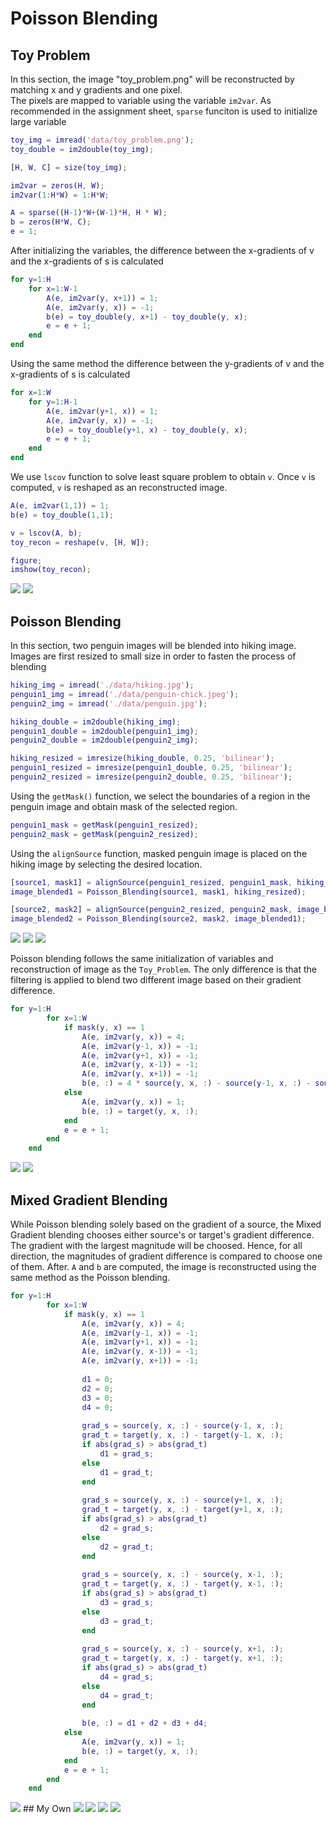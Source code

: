 # Poisson Blending

## Toy Problem

In this section, the image "toy_problem.png" will be reconstructed by matching x and y gradients and one pixel.  
The pixels are mapped to variable using the variable `im2var`.
As recommended in the assignment sheet, `sparse` funciton is used to initialize large variable 

```matlab
toy_img = imread('data/toy_problem.png');
toy_double = im2double(toy_img);

[H, W, C] = size(toy_img);

im2var = zeros(H, W);
im2var(1:H*W) = 1:H*W;

A = sparse((H-1)*W+(W-1)*H, H * W);
b = zeros(H*W, C);
e = 1;
```

After initializing the variables, the difference between the x-gradients of v and the x-gradients of s is calculated
```matlab
for y=1:H
    for x=1:W-1
        A(e, im2var(y, x+1)) = 1;
        A(e, im2var(y, x)) = -1;
        b(e) = toy_double(y, x+1) - toy_double(y, x);
        e = e + 1;
    end
end
```

Using the same method the difference between the y-gradients of v and the x-gradients of s is calculated
```matlab
for x=1:W
    for y=1:H-1
        A(e, im2var(y+1, x)) = 1;
        A(e, im2var(y, x)) = -1;
        b(e) = toy_double(y+1, x) - toy_double(y, x);
        e = e + 1;
    end
end
```

We use `lscov` function to solve least square problem to obtain `v`. 
Once `v` is computed, `v` is reshaped as an reconstructed image.
```matlab
A(e, im2var(1,1)) = 1;
b(e) = toy_double(1,1);

v = lscov(A, b);
toy_recon = reshape(v, [H, W]);

figure;
imshow(toy_recon);
```
<img src='./data/toy_problem.png'>
<img src='./images/toy.png'>

## Poisson Blending

In this section, two penguin images will be blended into hiking image. 
Images are first resized to small size in order to fasten the process of blending

```matlab
hiking_img = imread('./data/hiking.jpg');
penguin1_img = imread('./data/penguin-chick.jpeg');
penguin2_img = imread('./data/penguin.jpg');

hiking_double = im2double(hiking_img);
penguin1_double = im2double(penguin1_img);
penguin2_double = im2double(penguin2_img);

hiking_resized = imresize(hiking_double, 0.25, 'bilinear');
penguin1_resized = imresize(penguin1_double, 0.25, 'bilinear');
penguin2_resized = imresize(penguin2_double, 0.25, 'bilinear');
```

Using the `getMask()` function, we select the boundaries of a region in the penguin image and obtain mask of the selected region.
```matlab
penguin1_mask = getMask(penguin1_resized);
penguin2_mask = getMask(penguin2_resized);
```

Using the `alignSource` function, masked penguin image is placed on the hiking image by selecting the desired location. 
```matlab
[source1, mask1] = alignSource(penguin1_resized, penguin1_mask, hiking_resized);
image_blended1 = Poisson_Blending(source1, mask1, hiking_resized);

[source2, mask2] = alignSource(penguin2_resized, penguin2_mask, image_blended1);
image_blended2 = Poisson_Blending(source2, mask2, image_blended1);
```
<img src='./images/mask.png'>
<img src='./images/aligned_image.png'>
<img src='./images/naive_blending.png'>


Poisson blending follows the same initialization of variables and reconstruction of image as the `Toy_Problem`. The only difference is that the filtering is applied to blend two different image based on their gradient difference. 
```matlab
for y=1:H
        for x=1:W
            if mask(y, x) == 1
                A(e, im2var(y, x)) = 4;
                A(e, im2var(y-1, x)) = -1;
                A(e, im2var(y+1, x)) = -1;
                A(e, im2var(y, x-1)) = -1;
                A(e, im2var(y, x+1)) = -1;
                b(e, :) = 4 * source(y, x, :) - source(y-1, x, :) - source(y+1, x, :) - source(y, x-1, :) - source(y, x+1, :);
            else
                A(e, im2var(y, x)) = 1;
                b(e, :) = target(y, x, :);
            end
            e = e + 1;
        end
    end
```
<img src='./images/Poisson_Blending1.png'>
<img src='./images/Poisson_Blending2.png'>

## Mixed Gradient Blending

While Poisson blending solely based on the gradient of a source, the Mixed Gradient blending chooses either source's or target's gradient difference. The gradient with the largest magnitude will be choosed. Hence, for all direction, the magnitudes of gradient difference is compared to choose one of them. After. `A` and `b` are computed, the image is reconstructed using the same method as the Poisson blending. 
```matlab
for y=1:H
        for x=1:W
            if mask(y, x) == 1
                A(e, im2var(y, x)) = 4;
                A(e, im2var(y-1, x)) = -1;
                A(e, im2var(y+1, x)) = -1;
                A(e, im2var(y, x-1)) = -1;
                A(e, im2var(y, x+1)) = -1;
                
                d1 = 0;
                d2 = 0;
                d3 = 0;
                d4 = 0;
                
                grad_s = source(y, x, :) - source(y-1, x, :);
                grad_t = target(y, x, :) - target(y-1, x, :);
                if abs(grad_s) > abs(grad_t)
                    d1 = grad_s;
                else
                    d1 = grad_t;
                end
                
                grad_s = source(y, x, :) - source(y+1, x, :);
                grad_t = target(y, x, :) - target(y+1, x, :);
                if abs(grad_s) > abs(grad_t)
                    d2 = grad_s;
                else
                    d2 = grad_t;
                end
                
                grad_s = source(y, x, :) - source(y, x-1, :);
                grad_t = target(y, x, :) - target(y, x-1, :);
                if abs(grad_s) > abs(grad_t)
                    d3 = grad_s;
                else
                    d3 = grad_t;
                end
                
                grad_s = source(y, x, :) - source(y, x+1, :);
                grad_t = target(y, x, :) - target(y, x+1, :);
                if abs(grad_s) > abs(grad_t)
                    d4 = grad_s;
                else
                    d4 = grad_t;
                end
                
                b(e, :) = d1 + d2 + d3 + d4;
            else
                A(e, im2var(y, x)) = 1;
                b(e, :) = target(y, x, :);
            end
            e = e + 1;
        end
    end
```
<img src='./images/mixed_gradient.png'>
## My Own
<img src='./data/810 Arabian Sand Desert - D Olson.jpg'>
<img src='./data/final_image00002-1.jpg'>

<img src='./images/poisson_shark.png'>
<img src='./images/mixed_shark.png'>
